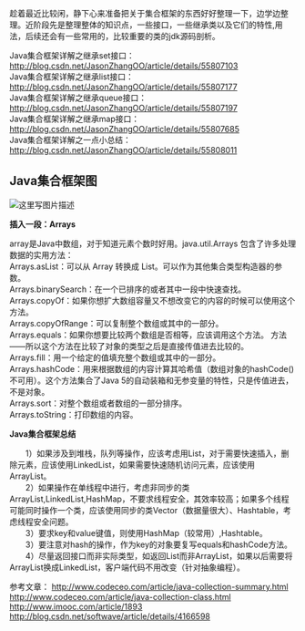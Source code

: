 趁着最近比较闲，静下心来准备把关于集合框架的东西好好整理一下，边学边整理。近阶段先是整理整体的知识点，一些接口，一些继承类以及它们的特性,用法，后续还会有一些常用的，比较重要的类的jdk源码剖析。

Java集合框架详解之继承set接口：http://blog.csdn.net/JasonZhangOO/article/details/55807103<br>
Java集合框架详解之继承list接口：http://blog.csdn.net/JasonZhangOO/article/details/55807177<br>
Java集合框架详解之继承queue接口：http://blog.csdn.net/JasonZhangOO/article/details/55807197<br>
Java集合框架详解之继承map接口：http://blog.csdn.net/JasonZhangOO/article/details/55807685<br>
Java集合框架详解之一点小总结：http://blog.csdn.net/JasonZhangOO/article/details/55808011<br>

Java集合框架图
---------
 ![这里写图片描述](http://img.blog.csdn.net/20170219195943856?watermark/2/text/aHR0cDovL2Jsb2cuY3Nkbi5uZXQvSmFzb25aaGFuZ09P/font/5a6L5L2T/fontsize/400/fill/I0JBQkFCMA==/dissolve/70/gravity/SouthEast)

**插入一段：Arrays**

array是Java中数组，对于知道元素个数时好用。java.util.Arrays 包含了许多处理数据的实用方法：<br>
Arrays.asList：可以从 Array 转换成 List。可以作为其他集合类型构造器的参数。<br>
Arrays.binarySearch：在一个已排序的或者其中一段中快速查找。<br>
Arrays.copyOf：如果你想扩大数组容量又不想改变它的内容的时候可以使用这个方法。<br>
Arrays.copyOfRange：可以复制整个数组或其中的一部分。<br>
Arrays.equals：如果你想要比较两个数组是否相等，应该调用这个方法。 方法——所以这个方法在比较了对象的类型之后是直接传值进去比较的。<br>
Arrays.fill：用一个给定的值填充整个数组或其中的一部分。<br>
Arrays.hashCode：用来根据数组的内容计算其哈希值（数组对象的hashCode()不可用）。这个方法集合了Java 5的自动装箱和无参变量的特性，只是传值进去，不是对象。<br>
Arrays.sort：对整个数组或者数组的一部分排序。 <br>
Arrays.toString：打印数组的内容。<br>

**Java集合框架总结**

　　1）如果涉及到堆栈，队列等操作，应该考虑用List，对于需要快速插入，删除元素，应该使用LinkedList，如果需要快速随机访问元素，应该使用ArrayList。<br>
　　2）如果操作在单线程中进行，考虑非同步的类ArrayList,LinkedList,HashMap，不要求线程安全，其效率较高；如果多个线程可能同时操作一个类，应该使用同步的类Vector（数据量很大）、Hashtable，考虑线程安全问题。<br>
　　3）要求key和value键值，则使用HashMap（较常用）,Hashtable。<br>
　　3）要注意对hash的操作，作为key的对象要复写equals和hashCode方法。<br>
　　4）尽量返回接口而非实际类型，如返回List而非ArrayList，如果以后需要将ArrayList换成LinkedList，客户端代码不用改变（针对抽象编程）。<br>


参考文章：
http://www.codeceo.com/article/java-collection-summary.html<br>
http://www.codeceo.com/article/java-collection-class.html<br>
http://www.imooc.com/article/1893<br>
http://blog.csdn.net/softwave/article/details/4166598
